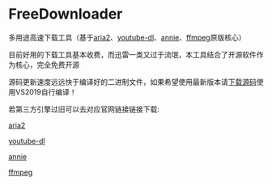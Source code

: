 # FreeDownloader


多用途高速下载工具（基于[aria2](https://aria2.github.io/)、[youtube-dl](https://github.com/ytdl-org/youtube-dl)、[annie](https://github.com/iawia002/annie)、[ffmpeg](https://ffmpeg.org/)原版核心）

目前好用的下载工具基本收费，而迅雷一类又过于流氓，本工具结合了开源软件作为核心，完全免费开源

源码更新速度远远快于编译好的二进制文件，如果希望使用最新版本请[下载源码](https://github.com/HXHGTS/FreeDownloader/archive/master.zip)使用VS2019自行编译！

若第三方引擎过旧可以去对应官网链接链接下载:

[aria2](https://github.com/aria2/aria2/releases)

[youtube-dl](https://github.com/ytdl-org/youtube-dl/releases)

[annie](https://github.com/iawia002/annie/releases)

[ffmpeg](https://github.com/BtbN/FFmpeg-Builds/releases)
